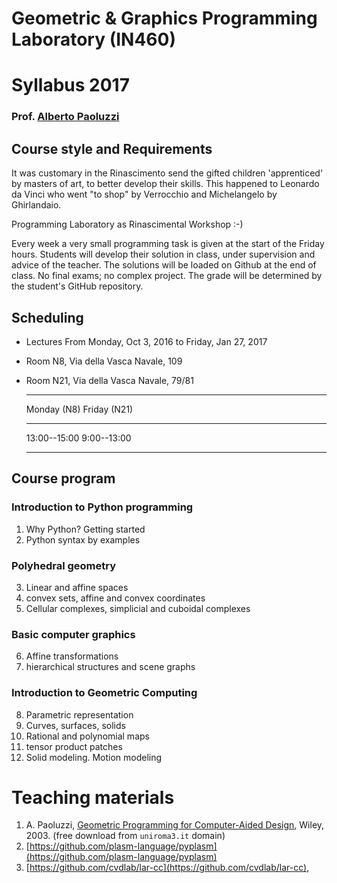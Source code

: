 # Geometric & Graphics Programming Laboratory (IN460)
# Syllabus 2017
### Prof. [Alberto Paoluzzi](http://www.dia.uniroma3.it/~paoluzzi)


## Course style and Requirements

It was customary in the Rinascimento send the gifted children 'apprenticed' by masters of art, to better develop their skills. This happened to Leonardo da Vinci who went "to shop" by Verrocchio and Michelangelo by Ghirlandaio.

Programming Laboratory as Rinascimental Workshop :-)

Every week a very small programming task is given at the start of the Friday hours.
Students will develop their solution in class, under supervision and advice of the teacher. The solutions will be loaded on Github at the end of class. No final exams;
no complex project. The grade will be determined by the student's GitHub repository.
  

## Scheduling

+ Lectures From Monday, Oct 3, 2016 to  Friday, Jan 27, 2017 
+ Room N8, Via della Vasca Navale, 109
+ Room N21, Via della Vasca Navale, 79/81

	--------------      -------------- 
	 Monday (N8)          Friday (N21)   
	--------------      --------------
	13:00--15:00          9:00--13:00   
	--------------      --------------



## Course program


### Introduction to Python programming 

1. Why Python?  Getting started
2. Python syntax by examples

### Polyhedral geometry

3. Linear and affine spaces
4. convex sets, affine and convex coordinates
5. Cellular complexes, simplicial and cuboidal complexes

### Basic computer graphics

6. Affine transformations
7. hierarchical structures and scene graphs

### Introduction to Geometric Computing

8. Parametric representation 
9. Curves, surfaces, solids
10. Rational and polynomial maps
11. tensor product patches
12. Solid modeling. Motion modeling



# Teaching materials

1. A. Paoluzzi, [Geometric Programming for Computer-Aided Design](http://onlinelibrary.wiley.com/book/10.1002/0470013885), Wiley, 2003. (free download from `uniroma3.it` domain)
2. [https://github.com/plasm-language/pyplasm](https://github.com/plasm-language/pyplasm)
3. [https://github.com/cvdlab/lar-cc](https://github.com/cvdlab/lar-cc),



